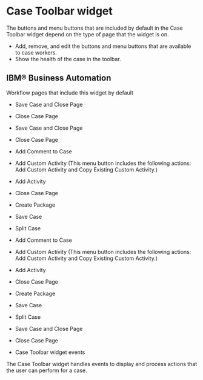 # Case Toolbar widget

The buttons and menu buttons that are included by default in the Case Toolbar widget
depend on the type of page that the widget is on.

- Add, remove, and edit the buttons and menu buttons that are available to case workers.
- Show the health of the case in the toolbar.

## IBM® Business Automation
Workflow pages
that include this widget by default

- Save Case and Close Page
- Close Case Page

- Save Case and Close Page
- Close Case Page

- Add Comment to Case
- Add Custom Activity (This menu button includes the following actions:
Add Custom Activity and Copy Existing Custom Activity.)
- Add Activity
- Close Case Page
- Create Package
- Save Case
- Split Case

- Add Comment to Case
- Add Custom Activity (This menu button includes the following actions:
Add Custom Activity and Copy Existing Custom Activity.)
- Add Activity
- Close Case Page
- Create Package
- Save Case
- Split Case

- Save Case and Close Page
- Close Case Page

- Case Toolbar widget events

The Case Toolbar widget handles events to display and process actions that the user can perform for a case.